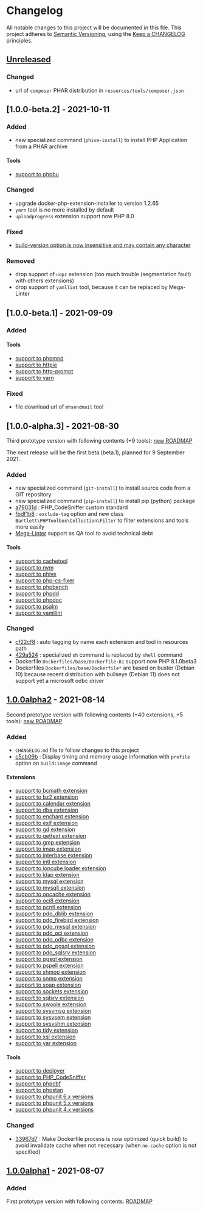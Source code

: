 <!-- markdownlint-disable MD013 MD024 -->
# Changelog

All notable changes to this project will be documented in this file.
This project adheres to [Semantic Versioning](http://semver.org/),
using the [Keep a CHANGELOG](http://keepachangelog.com) principles.

## [Unreleased]

### Changed

- url of `composer` PHAR distribution in `resources/tools/composer.json`

## [1.0.0-beta.2] - 2021-10-11

### Added

- new specialized command (`phive-install`) to install PHP Application from a PHAR archive

#### Tools

- [support to phpbu](https://github.com/llaville/docker-php-toolbox/commit/fbd7933598cf6dcbc0c6d619841c3d2b71c8e69d)

### Changed

- upgrade docker-php-extension-installer to version 1.2.65
- `yarn` tool is no more installed by default
- `uploadprogress` extension support now PHP 8.0

### Fixed

- [build-version option is now insensitive and may contain any character](https://github.com/llaville/docker-php-toolbox/commit/544a7998ca3db6cc9ff6f7167c6d8fb894de2108)

### Removed

- drop support of `uopz` extension (too much trouble (segmentation fault) with others extensions)
- drop support of `yamllint` tool, because it can be replaced by Mega-Linter

## [1.0.0-beta.1] - 2021-09-09

### Added

#### Tools

- [support to phpmnd](https://github.com/llaville/docker-php-toolbox/commit/25d71938a408d9cb7291b6176e1b6278d2cf243c)
- [support to httpie](https://github.com/llaville/docker-php-toolbox/commit/5d62927793d0289ee2188535df4fd9efec28fab9)
- [support to http-prompt](https://github.com/llaville/docker-php-toolbox/commit/cd3f67b8d365d48d9bbe32456701d805fb4fe785)
- [support to yarn](https://github.com/llaville/docker-php-toolbox/commit/6b72a1841f72677b5e8b8cb848dccd3c594be833)

### Fixed

- file download url of `mhsendmail` tool

## [1.0.0-alpha.3] - 2021-08-30

Third prototype version with following contents (+9 tools):
[new ROADMAP](https://github.com/llaville/docker-php-toolbox/blob/c4707a0ec259b856445c89fb5404efb16275a624/ROADMAP.md)

The next release will be the first beta (beta.1), planned for 9 September 2021.

### Added

- new specialized command (`git-install`) to install source code from a GIT repository
- new specialized command (`pip-install`) to install pip (python) package
- [a79031d](https://github.com/llaville/docker-php-toolbox/commit/a79031d99ba29987335e7aa528a994bae92f06c6)
: PHP_CodeSniffer custom standard
- [fbdf1b8](https://github.com/llaville/docker-php-toolbox/commit/fbdf1b8131c794423b3166d1bbbc48f3c2dd1025)
: `exclude-tag` option and new class `Bartlett\PHPToolbox\Collection\Filter` to filter extensions and tools more easily
- [Mega-Linter](https://github.com/nvuillam/mega-linter) support as QA tool to avoid technical debt

#### Tools

- [support to cachetool](https://github.com/llaville/docker-php-toolbox/commit/0e610c0565dc68838522bdd05222f8135e1d8d12)
- [support to nvm](https://github.com/llaville/docker-php-toolbox/commit/c4707a0ec259b856445c89fb5404efb16275a624)
- [support to phive](https://github.com/llaville/docker-php-toolbox/commit/a659bedb11b119096d22b7ca5d8278b78c56257b)
- [support to php-cs-fixer](https://github.com/llaville/docker-php-toolbox/commit/bf1f35529f0cf8490864e421ea805e9371d9d7cb)
- [support to phpbench](https://github.com/llaville/docker-php-toolbox/commit/bc9497f8bcf08bb402c391c6f9dcf9e61c9185f3)
- [support to phpdd](https://github.com/llaville/docker-php-toolbox/commit/916f0df46a6d6c893b08b29682e9cfabe916095c)
- [support to phpdoc](https://github.com/llaville/docker-php-toolbox/commit/9bfa83d472182c83b3f54d6eeda03bd169a235f5)
- [support to psalm](https://github.com/llaville/docker-php-toolbox/commit/6476c7d863ae59aedd743a15aa16305c754eb074)
- [support to yamllint](https://github.com/llaville/docker-php-toolbox/commit/320aec8ea05bf79e7aaf9ee6d77a513266ec4dbf)

### Changed

- [cf22cf8](https://github.com/llaville/docker-php-toolbox/commit/cf22cf805c953b626e685cd65d26af3f3df50d33) : auto tagging by name each extension and tool in resources path
- [429a524](https://github.com/llaville/docker-php-toolbox/commit/429a524a80b6f6b9197cdad51df84ba9abfac5a0) : specialized `sh` command is replaced by `shell` command
- Dockerfile `Dockerfiles/base/Dockerfile-81` support now PHP 8.1.0beta3
- Dockerfiles `Dockerfiles/base/Dockerfile*` are based on buster (Debian 10)
because recent distribution with bullseye (Debian 11) does not support yet a microsoft odbc driver

## [1.0.0alpha2] - 2021-08-14

Second prototype version with following contents (+40 extensions, +5 tools):
[new ROADMAP](https://github.com/llaville/docker-php-toolbox/blob/3d4408aab3ff0af7e6f9b9d0fce7b1261d5ae103/ROADMAP.md)

### Added

- `CHANGELOG.md` file to follow changes to this project
- [c5cb09b](https://github.com/llaville/docker-php-toolbox/commit/c5cb09b87455c0c36644fa11afd2703375d1f2d6)
: Display timing and memory usage information with `profile` option on `build:image` command

#### Extensions

- [support to bcmath extension](https://github.com/llaville/docker-php-toolbox/commit/c814392e5705b1752bd4de0ee144ed30948a3942)
- [support to bz2 extension](https://github.com/llaville/docker-php-toolbox/commit/0c39ea2c42145769f8c98530306424827fcae963)
- [support to calendar extension](https://github.com/llaville/docker-php-toolbox/commit/0dda6731d51bdee701abdc1cb1c728a500475797)
- [support to dba extension](https://github.com/llaville/docker-php-toolbox/commit/3ca4ff3fcdd7e530683f99e0ea70abdbf6377454)
- [support to enchant extension](https://github.com/llaville/docker-php-toolbox/commit/08cc72fb842793545b361393b790fc807ef4a7f1)
- [support to exif extension](https://github.com/llaville/docker-php-toolbox/commit/feb2f56f14ef92ab80df98ac1a1672b9903b9886)
- [support to gd extension](https://github.com/llaville/docker-php-toolbox/commit/ccdb47f2bc93894533ed19568766fd5d8297d73f)
- [support to gettext extension](https://github.com/llaville/docker-php-toolbox/commit/15681c13f8ec7624d7eae2e1034f1fac48bd3271)
- [support to gmp extension](https://github.com/llaville/docker-php-toolbox/commit/5bcabe41013aa521e977cadb7d7ca0017c2357bd)
- [support to imap extension](https://github.com/llaville/docker-php-toolbox/commit/11af2ddfa32428cb802a18456aed989d02913977)
- [support to interbase extension](https://github.com/llaville/docker-php-toolbox/commit/d069ee6ec39b79c1f55802f32d10657d61c6a549)
- [support to intl extension](https://github.com/llaville/docker-php-toolbox/commit/a28bdcc433721644e03ccc3e2539084a8387be44)
- [support to ioncube loader extension](https://github.com/llaville/docker-php-toolbox/commit/3cce17a027e756eff2f8112d2c62405e93a13a46)
- [support to ldap extension](https://github.com/llaville/docker-php-toolbox/commit/a7e29aea923f1d10997dda9a35af9c1df47e1beb)
- [support to mysql extension](https://github.com/llaville/docker-php-toolbox/commit/dd62b7b4bad860485f948f50e0191c983f900dcb)
- [support to mysqli extension](https://github.com/llaville/docker-php-toolbox/commit/6b0951838825a4f9aaf96c47e0e907a88f2d0957)
- [support to opcache extension](https://github.com/llaville/docker-php-toolbox/commit/fe201b07e0d5e0a3a7dfa00795ed8e2ccc831e14)
- [support to oci8 extension](https://github.com/llaville/docker-php-toolbox/commit/b0cb3b589ec018c5e5aee29dc79ea2dd27fbd495)
- [support to pcntl extension](https://github.com/llaville/docker-php-toolbox/commit/749dc055c6a12c25924f70f1f24d9bbea6a2e58d)
- [support to pdo_dblib extension](https://github.com/llaville/docker-php-toolbox/commit/c94d04dd07f6d040ab42ced9a79d605f084391b1)
- [support to pdo_firebird extension](https://github.com/llaville/docker-php-toolbox/commit/89798a4096a8d3fe3b14142af93710232dbdc855)
- [support to pdo_mysql extension](https://github.com/llaville/docker-php-toolbox/commit/2ade6d6967ee730d66216376bd17a4a542c3345f)
- [support to pdo_oci extension](https://github.com/llaville/docker-php-toolbox/commit/8c9c7041fa4c9f2424ddc6a751321b80f00cb0ee)
- [support to pdo_odbc extension](https://github.com/llaville/docker-php-toolbox/commit/6eb20ce38b9b0517b14e7b354d187d9a72973a62)
- [support to pdo_pgsql extension](https://github.com/llaville/docker-php-toolbox/commit/4186c068f38b944d987e28e5c47172b08acc0f9f)
- [support to pdo_sqlsrv extension](https://github.com/llaville/docker-php-toolbox/commit/2b8c260577cd2b8cb039039610e3e0a1bcaad688)
- [support to pgsql extension](https://github.com/llaville/docker-php-toolbox/commit/37c4322af7b616f5c57989967df97fb3db78af7a)
- [support to pspell extension](https://github.com/llaville/docker-php-toolbox/commit/7647a0c51a6b6a0f6d893ee964a67a2688f14e28)
- [support to shmop extension](https://github.com/llaville/docker-php-toolbox/commit/4fd57819890bdff8176d2cdc5a2aef25114cbe67)
- [support to snmp extension](https://github.com/llaville/docker-php-toolbox/commit/89337e5003daba0a764f9dc7005170d7c4d82881)
- [support to soap extension](https://github.com/llaville/docker-php-toolbox/commit/23ca24007d3d400c6393a55b563b458c4400f34f)
- [support to sockets extension](https://github.com/llaville/docker-php-toolbox/commit/646f6679ed10540cc17be3536ce27d17f14db3fd)
- [support to sqlsrv extension](https://github.com/llaville/docker-php-toolbox/commit/21493a320c2ee8babe45b5ea8158ff81980eb2e3)
- [support to swoole extension](https://github.com/llaville/docker-php-toolbox/commit/01bff22e85001f6a4db6b03ec63bddfe3e4a7a50)
- [support to sysvmsg extension](https://github.com/llaville/docker-php-toolbox/commit/f132a7d878393c6518885600c3d007ba941cece8)
- [support to sysvsem extension](https://github.com/llaville/docker-php-toolbox/commit/7a0b9c5f843e87e821c74d901f91f9e3fcfa7567)
- [support to sysvshm extension](https://github.com/llaville/docker-php-toolbox/commit/941512599af71b58ed94a72f67ba32d82333174b)
- [support to tidy extension](https://github.com/llaville/docker-php-toolbox/commit/4cb31324cb640b8d3900525790dabfc9125cf0fa)
- [support to xsl extension](https://github.com/llaville/docker-php-toolbox/commit/c2aa2f87b7016300ae98486dc7b0c64abd6d0a9f)
- [support to yar extension](https://github.com/llaville/docker-php-toolbox/commit/c9a2220f9cb7fcad5e4c5fecd8aaaa8d2f14a66c)

#### Tools

- [support to deployer](https://github.com/llaville/docker-php-toolbox/commit/83e2e8810766d7b0822057906350d38f83b5f165)
- [support to PHP_CodeSniffer](https://github.com/llaville/docker-php-toolbox/commit/53e532e1f1d89cc42380662e5d131e0a1d5ebd85)
- [support to phpcbf](https://github.com/llaville/docker-php-toolbox/commit/5ce65db98e97e1b327ea070e019941cb19373f7d)
- [support to phpstan](https://github.com/llaville/docker-php-toolbox/commit/0bb7ac4f8e8112372d94bebdf474777e54e0063a)
- [support to phpunit 6.x versions](https://github.com/llaville/docker-php-toolbox/commit/5b1c19fd4d1bfbca680872dc9ccb7b2bf5a701f6)
- [support to phpunit 5.x versions](https://github.com/llaville/docker-php-toolbox/commit/295691407291e9567a7bdeea0e80fc0ce0fcfb7a)
- [support to phpunit 4.x versions](https://github.com/llaville/docker-php-toolbox/commit/5593304209bf493e16b5edea7e0067f5eebd6780)

### Changed

- [33967d7](https://github.com/llaville/docker-php-toolbox/commit/33967d777f0cabe9ea4859f17528d07ca411f253)
: Make Dockerfile process is now optimized (quick build) to avoid invalidate cache when not necessary (when `no-cache` option is not specified)

## [1.0.0alpha1] - 2021-08-07

### Added

First prototype version with following contents:
[ROADMAP](https://github.com/llaville/docker-php-toolbox/blob/e3159c67983107b525270f4770ef8483dd065312/ROADMAP.md)

[unreleased]: https://github.com/llaville/docker-php-toolbox/compare/1.0.0alpha2...HEAD
[1.0.0alpha2]: https://github.com/llaville/docker-php-toolbox/compare/1.0.0alpha1...1.0.0alpha2
[1.0.0alpha1]: https://github.com/llaville/docker-php-toolbox/releases/tag/1.0.0alpha1
